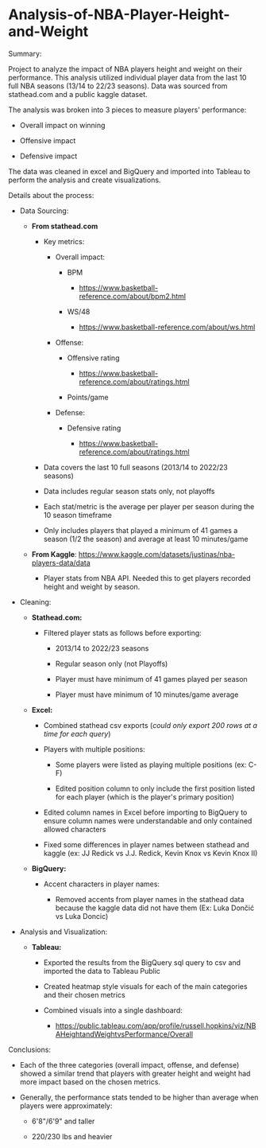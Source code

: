 # Analysis-of-NBA-Player-Height-and-Weight

Summary:

Project to analyze the impact of NBA players height and weight on their performance. This analysis utilized individual player data from the last 10 full NBA seasons (13/14 to 22/23 seasons). Data was sourced from stathead.com and a public kaggle dataset.

The analysis was broken into 3 pieces to measure players' performance:

-   Overall impact on winning

-   Offensive impact

-   Defensive impact

The data was cleaned in excel and BigQuery and imported into Tableau to perform the analysis and create visualizations.

Details about the process:

-   Data Sourcing:

    -   **From stathead.com**

        -   Key metrics:

            -   Overall impact:

                -   BPM

                    -   <https://www.basketball-reference.com/about/bpm2.html>

                -   WS/48

                    -   <https://www.basketball-reference.com/about/ws.html>

            -   Offense:

                -   Offensive rating

                    -   <https://www.basketball-reference.com/about/ratings.html>

                -   Points/game

            -   Defense:

                -   Defensive rating

                    -   <https://www.basketball-reference.com/about/ratings.html>

        -   Data covers the last 10 full seasons (2013/14 to 2022/23 seasons)

        -   Data includes regular season stats only, not playoffs

        -   Each stat/metric is the average per player per season during the 10 season timeframe

        -   Only includes players that played a minimum of 41 games a season (1/2 the season) and average at least 10 minutes/game

    -   **From Kaggle**: <https://www.kaggle.com/datasets/justinas/nba-players-data/data>

        -   Player stats from NBA API. Needed this to get players recorded height and weight by season.

-   Cleaning:

    -   **Stathead.com:**

        -   Filtered player stats as follows before exporting:

            -   2013/14 to 2022/23 seasons

            -   Regular season only (not Playoffs)

            -   Player must have minimum of 41 games played per season

            -   Player must have minimum of 10 minutes/game average

    -   **Excel:**

        -   Combined stathead csv exports (*could only export 200 rows at a time for each query*)

        -   Players with multiple positions:

            -   Some players were listed as playing multiple positions (ex: C-F)

            -   Edited position column to only include the first position listed for each player (which is the player's primary position)

        -   Edited column names in Excel before importing to BigQuery to ensure column names were understandable and only contained allowed characters

        -   Fixed some differences in player names between stathead and kaggle (ex: JJ Redick vs J.J. Redick, Kevin Knox vs Kevin Knox II)

    -   **BigQuery:**

        -   Accent characters in player names:

            -   Removed accents from player names in the stathead data because the kaggle data did not have them (Ex: Luka Dončić vs Luka Doncic)

-   Analysis and Visualization:

    -   **Tableau:**

        -   Exported the results from the BigQuery sql query to csv and imported the data to Tableau Public

        -   Created heatmap style visuals for each of the main categories and their chosen metrics

        -   Combined visuals into a single dashboard:

            -   https://public.tableau.com/app/profile/russell.hopkins/viz/NBAHeightandWeightvsPerformance/Overall

Conclusions:

-   Each of the three categories (overall impact, offense, and defense) showed a similar trend that players with greater height and weight had more impact based on the chosen metrics.

-   Generally, the performance stats tended to be higher than average when players were approximately:

    -   6'8"/6'9" and taller

    -   220/230 lbs and heavier

